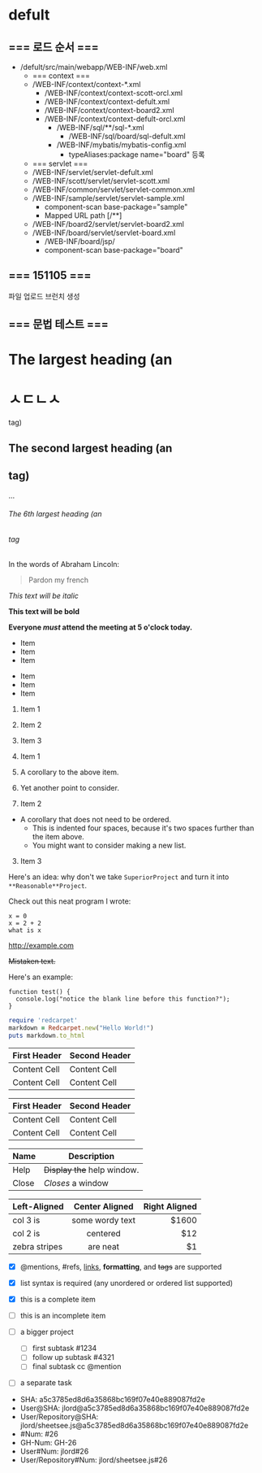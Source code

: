 # defult

## === 로드 순서 ===

* /defult/src/main/webapp/WEB-INF/web.xml	
  * === context ===
  * /WEB-INF/context/context-*.xml
    * /WEB-INF/context/context-scott-orcl.xml
    * /WEB-INF/context/context-defult.xml
    * /WEB-INF/context/context-board2.xml
    * /WEB-INF/context/context-defult-orcl.xml
      * /WEB-INF/sql/**/sql-*.xml
        * /WEB-INF/sql/board/sql-defult.xml
      * /WEB-INF/mybatis/mybatis-config.xml
        * typeAliases:package name="board" 등록
  * === servlet ===
  * /WEB-INF/servlet/servlet-defult.xml
  * /WEB-INF/scott/servlet/servlet-scott.xml
  * /WEB-INF/common/servlet/servlet-common.xml
  * /WEB-INF/sample/servlet/servlet-sample.xml
    * component-scan base-package="sample"
    * Mapped URL path [/**]
  * /WEB-INF/board2/servlet/servlet-board2.xml
  * /WEB-INF/board/servlet/servlet-board.xml
    * /WEB-INF/board/jsp/
    * component-scan base-package="board"

## === 151105 ===

파일 업로드 브런치 생성

##  === 문법 테스트 ===

# The largest heading (an <h1>ㅅㄷㄴㅅ</h1> tag)
## The second largest heading (an <h2> tag)
…
###### The 6th largest heading (an <h6> tag
In the words of Abraham Lincoln:

> Pardon my french

*This text will be italic*

**This text will be bold**

**Everyone _must_ attend the meeting at 5 o'clock today.**

* Item
* Item
* Item

- Item
- Item
- Item

1. Item 1
2. Item 2
3. Item 3

1. Item 1
  1. A corollary to the above item.
  2. Yet another point to consider.
2. Item 2
  * A corollary that does not need to be ordered.
    * This is indented four spaces, because it's two spaces further than the item above.
    * You might want to consider making a new list.
3. Item 3

Here's an idea: why don't we take `SuperiorProject` and turn it into `**Reasonable**Project`.

Check out this neat program I wrote:

```
x = 0
x = 2 + 2
what is x
```

http://example.com

~~Mistaken text.~~

Here's an example:

```
function test() {
  console.log("notice the blank line before this function?");
}
```

```ruby
require 'redcarpet'
markdown = Redcarpet.new("Hello World!")
puts markdown.to_html
```

First Header  | Second Header
------------- | -------------
Content Cell  | Content Cell
Content Cell  | Content Cell

| First Header  | Second Header |
| ------------- | ------------- |
| Content Cell  | Content Cell  |
| Content Cell  | Content Cell  |

| Name | Description          |
| ------------- | ----------- |
| Help      | ~~Display the~~ help window.|
| Close     | _Closes_ a window     |

| Left-Aligned  | Center Aligned  | Right Aligned |
| :------------ |:---------------:| -----:|
| col 3 is      | some wordy text | $1600 |
| col 2 is      | centered        |   $12 |
| zebra stripes | are neat        |    $1 |

- [x] @mentions, #refs, [links](), **formatting**, and <del>tags</del> are supported
- [x] list syntax is required (any unordered or ordered list supported)
- [x] this is a complete item
- [ ] this is an incomplete item

- [ ] a bigger project
  - [ ] first subtask #1234
  - [ ] follow up subtask #4321
  - [ ] final subtask cc @mention
- [ ] a separate task

* SHA: a5c3785ed8d6a35868bc169f07e40e889087fd2e
* User@SHA: jlord@a5c3785ed8d6a35868bc169f07e40e889087fd2e
* User/Repository@SHA: jlord/sheetsee.js@a5c3785ed8d6a35868bc169f07e40e889087fd2e
* #Num: #26
* GH-Num: GH-26
* User#Num: jlord#26
* User/Repository#Num: jlord/sheetsee.js#26

